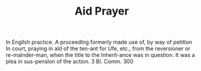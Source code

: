 ---
title: Aid Prayer
permalink: "/definitions/aid-prayer.html"
body: In Engllsh practice. A proceedlng formerly made use of, by way of petitlon In
  court, praying in ald of the ten-ant for Ufe, etc., from the reversioner or re-malnder-man,
  when the title to the lnherit-ance was in question. It was a plea in sus-penslon
  of the action. 3 Bl. Comm. 300
published_at: '2018-07-07'
layout: post
---